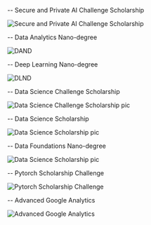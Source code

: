 -- Secure and Private AI Challenge Scholarship

![Secure and Private AI Challenge Scholarship](images/spaic-scholarship-badge.png)

-- Data Analytics Nano-degree

![DAND](images/DAND.png)

-- Deep Learning Nano-degree

![DLND](images/DLND.png)

-- Data Science Challenge Scholarship

![Data Science Challenge Scholarship pic](images/dsc.jpg)


-- Data Science Scholarship

![Data Science Scholarship pic](images/ds.jpg)

-- Data Foundations Nano-degree

![Data Science Scholarship pic](images/dfnd.jpg)

-- Pytorch Scholarship Challenge

![Pytorch Scholarship Challenge ](images/pytorch.jpg)

-- Advanced Google Analytics

![ Advanced Google Analytics ](images/advanced.jpg)



